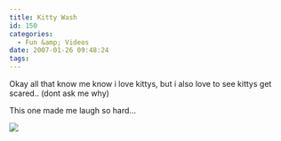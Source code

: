```yaml
---
title: Kitty Wash
id: 150
categories:
  - Fun &amp; Videos
date: 2007-01-26 09:48:24
tags:
---
```


Okay all that know me know i love kittys, but i also love to see kittys get scared.. (dont ask me why)

This one made me laugh so hard...

[![](https://www.mikecann.co.uk/wp-content/uploads/Image/kittywash.png)](https://youtube.com/watch?v=15bwhVxw-Bg)